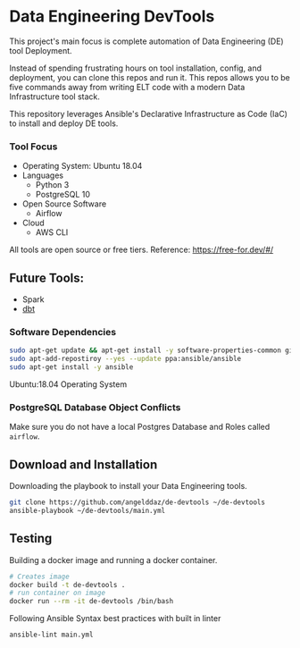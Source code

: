 # Data Engineering DevTools
This project's main focus is complete automation of Data Engineering (DE) tool Deployment.

Instead of spending frustrating hours on tool installation, config, and deployment, you can clone this repos and run it.
This repos allows you to be five commands away from writing ELT code with a modern Data Infrastructure tool stack.

This repository leverages Ansible's Declarative Infrastructure as Code (IaC) to install and deploy DE tools.

### Tool Focus
* Operating System: Ubuntu 18.04 
* Languages
    * Python 3
    * PostgreSQL 10
* Open Source Software
    * Airflow
* Cloud
    * AWS CLI 

All tools are open source or free tiers. Reference: https://free-for.dev/#/
## Future Tools:
* Spark
* [dbt](https://www.getdbt.com/)

### Software Dependencies
```bash
sudo apt-get update && apt-get install -y software-properties-common git
sudo apt-add-repostiroy --yes --update ppa:ansible/ansible
sudo apt-get install -y ansible
```
Ubuntu:18.04 Operating System

### PostgreSQL Database Object Conflicts
Make sure you do not have a local Postgres Database and Roles called `airflow`.

## Download and Installation
Downloading the playbook to install your Data Engineering tools.
```bash
git clone https://github.com/angelddaz/de-devtools ~/de-devtools
ansible-playbook ~/de-devtools/main.yml
```

## Testing
Building a docker image and running a docker container.
```bash
# Creates image
docker build -t de-devtools .
# run container on image
docker run --rm -it de-devtools /bin/bash
```

Following Ansible Syntax best practices with built in linter
```bash
ansible-lint main.yml
```
